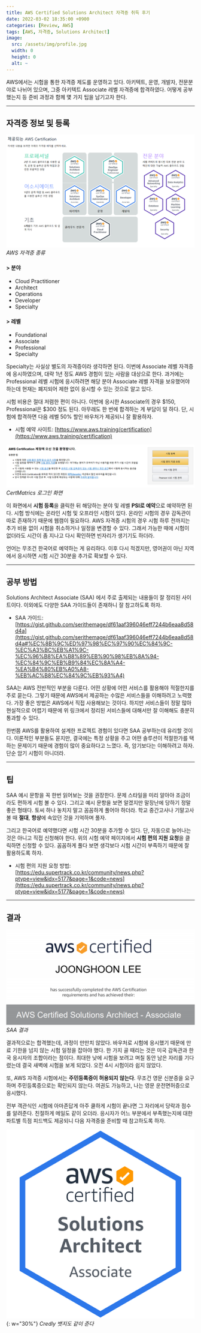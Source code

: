 ```yaml
---
title: AWS Certified Solutions Architect 자격증 취득 후기
date: 2022-03-02 18:35:00 +0900
categories: [Review, AWS]
tags: [AWS, 자격증, Solutions Architect]
image:
  src: /assets/img/profile.jpg
  width: 0
  height: 0
  alt: ~
---
```


AWS에서는 시험을 통한 자격증 제도를 운영하고 있다. 아키텍트, 운영, 개발자, 전문분야로 나뉘어 있으며, 그중 아키텍트 Associate 레벨 자격증에 합격하였다. 어떻게 공부했는지 등 준비 과정과 함께 몇 가지 팁을 남기고자 한다.

---
## 자격증 정보 및 등록

![2.png](/assets/img/posts/2022-03-02-aws-certificate-1/2.png)
_AWS 자격증 종류_

#### > 분야
- Cloud Practitioner
- Architect
- Operations
- Developer
- Specialty

#### > 레벨
- Foundational
- Associate
- Professional
- Specialty

Specialty는 사실상 별도의 자격증이라 생각하면 된다. 이번에 Associate 레벨 자격증에 응시하였으며, 대략 1년 정도 AWS 경험이 있는 사람을 대상으로 한다. 과거에는 Professional 레벨 시험에 응시하려면 해당 분야 Associate 레벨 자격을 보유했어야 하는데 현재는 폐지되어 제한 없이 응시할 수 있는 것으로 알고 있다.

시험 비용은 절대 저렴한 편이 아니다. 이번에 응시한 Associate의 경우 $150, Professional은 $300 정도 된다. 아무래도 한 번에 합격하는 게 부담이 덜 하다. 단, 시험에 합격하면 다음 레벨 50% 할인 바우처가 제공되니 잘 활용하자.
- 시험 예약 사이트: [https://www.aws.training/certification](https://www.aws.training/certification)

![4.png](/assets/img/posts/2022-03-02-aws-certificate-1/4.png)
_CertMatrics 로그인 화면_

이 화면에서 **시험 등록**을 클릭한 뒤 해당하는 분야 및 레벨 **PSI로 예약**으로 예약하면 된다. 시험 방식에는 온라인 시험 및 오프라인 시험이 있다. 온라인 시험의 경우 감독관이 따로 존재하기 때문에 웹캠이 필요하다. AWS 자격증 시험의 경우 시험 하루 전까지는 추가 비용 없이 시험을 취소하거나 일정을 변경할 수 있다. 그래서 가능한 때에 시험이 없더라도 시간이 좀 지나고 다시 확인하면 빈자리가 생기기도 하더라.

언어는 무조건 한국어로 예약하는 게 유리하다. 이후 다시 적겠지만, 영어권이 아닌 지역에서 응시하면 시험 시간 30분을 추가로 확보할 수 있다.

---
## 공부 방법

Solutions Architect Associate (SAA) 에서 주로 출제되는 내용들이 잘 정리된 사이트이다. 이외에도 다양한 SAA 가이드들이 존재하니 잘 참고하도록 하자.
- SAA 가이드: [https://gist.github.com/serithemage/df61aaf396046eff7244b6eaa8d58d4a](https://gist.github.com/serithemage/df61aaf396046eff7244b6eaa8d58d4a#%EC%8B%9C%ED%97%98%EC%97%90%EC%84%9C-%EC%A3%BC%EB%A1%9C-%EC%96%B8%EA%B8%89%EB%90%98%EB%8A%94-%EC%84%9C%EB%B9%84%EC%8A%A4-%EA%B4%80%EB%A0%A8-%EB%AC%B8%EC%84%9C%EB%93%A4)

SAA는 AWS 전반적인 부분을 다룬다. 어떤 상황에 어떤 서비스를 활용해야 적절한지를 주로 묻는다. 그렇기 때문에 AWS에서 제공하는 수많은 서비스들을 이해하려고 노력했다. 가장 좋은 방법은 AWS에서 직접 사용해보는 것이다. 하지만 서비스들이 정말 많아 현실적으로 어렵기 때문에 위 링크에서 정리된 서비스들에 대해서만 잘 이해해도 충분히 통과할 수 있다.

한번쯤 AWS를 활용하여 설계한 프로젝트 경험이 있다면 SAA 공부하는데 유리할 것이다. 이론적인 부분들도 묻지만, 결국에는 특정 상황을 주고 어떤 솔루션이 적절한가를 택하는 문제이기 때문에 경험이 많이 중요하다고 느꼈다. 즉, 암기보다는 이해하려고 하자. 단순 암기 시험이 아니더라.

---
## 팁

SAA 예시 문항을 꼭 한번 읽어보는 것을 권장한다. 문제 스타일을 미리 알아야 조금이라도 편하게 시험 볼 수 있다. 그리고 예시 문항을 보면 알겠지만 말장난에 당하기 정말 좋은 형태다. 토씨 하나 놓치지 말고 꼼꼼하게 풀어야 하더라. 학교 중간고사나 기말고사 볼 때 **절대**, **항상**에 속았던 것을 기억하며 풀자.

그리고 한국어로 예약했다면 시험 시간 30분을 추가할 수 있다. 단, 자동으로 늘어나는 것은 아니고 직접 신청해야 한다. 위의 시험 예약 페이지에서 **시험 편의 지원 요청**을 클릭하면 신청할 수 있다. 꼼꼼하게 풀다 보면 생각보다 시험 시간이 부족하기 때문에 잘 활용하도록 하자.
- 시험 편의 지원 요청 방법: [https://edu.supertrack.co.kr/community/news.php?ptype=view&idx=5177&page=1&code=news](https://edu.supertrack.co.kr/community/news.php?ptype=view&idx=5177&page=1&code=news)

---
## 결과
![3.png](/assets/img/posts/2022-03-02-aws-certificate-1/3.png)
_SAA 결과_

결과적으로는 합격했는데, 과정이 만만치 않았다. 바우처로 시험에 응시했기 때문에 만료 기한을 넘지 않는 시험 일정을 잡아야 했다. 한 가지 골 때리는 것은 미국 감독관과 한국 응시자의 조합이라는 점이다. 최대한 낮에 시험을 보려고 며칠 동안 남은 자리를 기다렸는데 결국 새벽에 시험을 보게 되었다. 오전 4시 시험이라 쉽지 않았다.

또, AWS 자격증 시험에서는 **주민등록증이 허용되지 않는다**. 무조건 영문 신분증을 요구하며 주민등록증으로는 확인되지 않는다. 여권도 가능하고, 나는 영문 운전면허증으로 응시했다.

전부 객관식인 시험에 아마존답게 아주 쿨하게 시험이 끝나면 그 자리에서 당락과 점수를 알려준다. 친절하게 메일도 같이 오더라. 응시자가 어느 부분에서 부족했는지에 대한 파트별 득점 피드백도 제공되니 다음 자격증을 준비할 때 참고하도록 하자.

![1.png](/assets/img/posts/2022-03-02-aws-certificate-1/1.png){: w="30%"}
_Credly 뱃지도 같이 준다_